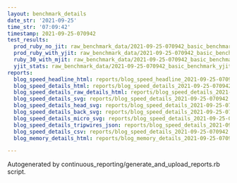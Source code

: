 ```yaml
---
layout: benchmark_details
date_str: '2021-09-25'
time_str: '07:09:42'
timestamp: 2021-09-25-070942
test_results:
  prod_ruby_no_jit: raw_benchmark_data/2021-09-25-070942_basic_benchmark_prod_ruby_no_jit.json
  prod_ruby_with_yjit: raw_benchmark_data/2021-09-25-070942_basic_benchmark_prod_ruby_with_yjit.json
  ruby_30_with_mjit: raw_benchmark_data/2021-09-25-070942_basic_benchmark_ruby_30_with_mjit.json
  yjit_stats: raw_benchmark_data/2021-09-25-070942_basic_benchmark_yjit_stats.json
reports:
  blog_speed_headline_html: reports/blog_speed_headline_2021-09-25-070942.html
  blog_speed_details_html: reports/blog_speed_details_2021-09-25-070942.html
  blog_speed_details_raw_details_html: reports/blog_speed_details_2021-09-25-070942.raw_details.html
  blog_speed_details_svg: reports/blog_speed_details_2021-09-25-070942.svg
  blog_speed_details_head_svg: reports/blog_speed_details_2021-09-25-070942.head.svg
  blog_speed_details_back_svg: reports/blog_speed_details_2021-09-25-070942.back.svg
  blog_speed_details_micro_svg: reports/blog_speed_details_2021-09-25-070942.micro.svg
  blog_speed_details_tripwires_json: reports/blog_speed_details_2021-09-25-070942.tripwires.json
  blog_speed_details_csv: reports/blog_speed_details_2021-09-25-070942.csv
  blog_memory_details_html: reports/blog_memory_details_2021-09-25-070942.html

---
```

Autogenerated by continuous_reporting/generate_and_upload_reports.rb script.
